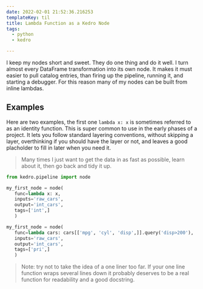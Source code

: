 ```yaml
---
date: 2022-02-01 21:52:36.216253
templateKey: til
title: Lambda Function as a Kedro Node
tags:
  - python
  - kedro

---
```


I keep my nodes short and sweet.  They do one thing and do it well. I
turn almost every DataFrame transformation into its own node.  It makes
it must easier to pull catalog entries, than firing up the pipeline,
running it, and starting a debugger.  For this reason many of my nodes
can be built from inline lambdas.

## Examples

Here are two examples, the first one `lambda x: x` is sometimes referred
to as an identity function.  This is super common to use in the early
phases of a project.  It lets you follow standard layering conventions,
without skipping a layer, overthinking if you should have the layer or
not, and leaves a good placholder to fill in later when you need it.

> Many times I just want to get the data in as fast as possible, learn
> about it, then go back and tidy it up.

``` python
from kedro.pipeline import node

my_first_node = node(
   func=lambda x: x,
   inputs='raw_cars',
   output='int_cars',
   tags=['int',]
   )

my_first_node = node(
   func=lambda cars: cars[['mpg', 'cyl', 'disp',]].query('disp>200'),
   inputs='raw_cars',
   output='int_cars',
   tags=['pri',]
   )
```

> Note: try not to take the idea of a one liner too far.  If your
> one line function wraps several lines down it probably deserves to be
> a real function for readability and a good docstring.
